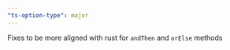 ```yaml
---
"ts-option-type": major
---
```


Fixes to be more aligned with rust for `andThen` and `orElse` methods
